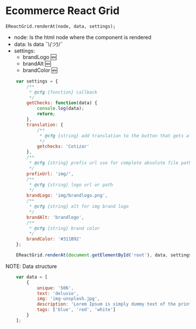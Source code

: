 # Ecommerce React Grid

`EReactGrid.renderAt(node, data, settings);`

- node: Is the html node where the component is rendered
- data: Is data ¯\\_(ツ)_/¯
- settings:
    - brandLogo :new:
    - brandAlt :new:
    - brandColor :new:
```js
    var settings = {
        /**
         * @cfg {function} callback
         */
        getChecks: function(data) {
            console.log(data);
            return;
        },
        translation: {
            /**
             * @cfg {string} add translation to the button that gets all the checks
             */
            getchecks: 'Cotizar'
        },
        /**
         * @cfg {string} prefix url use for complete absolute file paths o relative paths, like 'https://site.com' o 'images/'
         */
        prefixUrl: 'img/',
        /**
         * @cfg {string} logo url or path
         */
        brandLogo: 'img/brandlogo.png',
        /**
         * @cfg {string} alt for img brand logo
         */
        brandAlt: 'brandlogo',
        /**
         * @cfg {string} brand color
         */
        brandColor: '#311B92'
    };

    EReactGrid.renderAt(document.getElementById('root'), data, settings);
```
NOTE: Data structure
```js
    var data = [
        {
            unique: '506',
            text: 'deluvio',
            img: 'img-unsplash.jpg',
            description: 'Lorem Ipsum is simply dummy text of the printing and typesetting industry.',
            tags: ['blue', 'red', 'white']
        }
    ];
```
